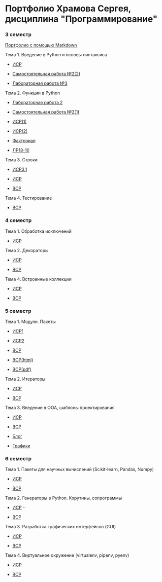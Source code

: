 # Портфолио Храмова Сергея, дисциплина "Программирование"

### 3 семестр

<a href="https://github.com/Serega89Kh/Serega89Kh.github.io/blob/master/BIO.md">Портфолио с помощью Markdown</a>

Тема 1. Введение в Python и основы синтаксиса

* <a href="https://repl.it/@Serega89Kh/ISR31">ИСР</a>

* <a href="https://repl.it/@Serega89Kh/Template-for-assignment-1-1">Самостоятельная работа №2(2)</a>

* <a href="https://repl.it/@Serega89Kh/20-09-18">Лабораторная работа №3</a>

Тема 2. Функции в Python

* <a href="https://repl.it/@Serega89Kh/Truth-table">Лабораторная работа 2</a>

* <a href="https://repl.it/@Serega89Kh/Template-for-assignment-1">Самостоятельная работа №2(1)</a>

* <a href="https://repl.it/@Serega89Kh/function17">ИСР(1)</a>

* <a href="https://repl.it/@Serega89Kh/function18">ИСР(2)</a>

* <a href="https://repl.it/@Serega89Kh/Fact">Факториал</a>

* <a href="https://github.com/Serega89Kh/py18-10">ЛР18-10</a>

Тема 3. Строки

* <a href="https://docs.google.com/document/d/1k3K7xgQO-Vuf0lYZpUaY1SRomlIv71sofy2ln4d8o5Q">ИСР3.1</a>

* <a href="https://repl.it/@Serega89Kh/ISR33">ИСР</a>

* <a href="https://repl.it/@Serega89Kh/VSR33">ВСР</a>

Тема 4. Тестирование

* <a href="https://github.com/Serega89Kh/programming/blob/master/%D0%92%D0%A1%D0%A0%204.1.pdf">ВСР</a>

### 4 семестр

Тема 1. Обработка исключений

* <a href="https://repl.it/@Serega89Kh/ISR41#main.py">ИСР</a>


Тема 2. Декораторы

* <a href="https://repl.it/@Serega89Kh/Decorator">ИСР</a>

* <a href="https://repl.it/@Serega89Kh/VSR42">ВСР</a>

Тема 4. Встроенные коллекции

* <a href="https://repl.it/@Serega89Kh/ISR44">ИСР</a>

* <a href="https://repl.it/@Serega89Kh/VSR44">ВСР</a>

### 5 семестр

Тема 1. Модули. Пакеты

* <a href="https://github.com/Serega89Kh/programming/blob/master/ISR511.md">ИСР1</a>

* <a href="https://repl.it/@Serega89Kh/ISR512">ИСР2</a>

* <a href="https://github.com/Serega89Kh/programming/blob/master/VSR51.md">ВСР</a>

* <a href="https://github.com/Serega89Kh/programming/blob/master/VSR51.html">ВСР(html)</a>

* <a href="https://github.com/Serega89Kh/programming/blob/master/VSR51.pdf">ВСР(pdf)</a>

Тема 2. Итераторы

* <a href="https://repl.it/@Serega89Kh/ISR52">ИСР</a> 

* <a href="https://repl.it/@Serega89Kh/VSR52">ВСР</a>

Тема 3. Введение в ООА, шаблоны проектирования

* <a href="https://github.com/Serega89Kh/programming/blob/master/ISR53.md">ИСР</a>

* <a href="https://github.com/Serega89Kh/programming/blob/master/VSR53.md">ВСР</a>

* <a href="https://repl.it/@Serega89Kh/blog#main.py">Блог</a>

* <a href="https://repl.it/@Serega89Kh/Grafik">Графики</a>

### 6 семестр

Тема 1. Пакеты для научных вычислений (Scikit-learn, Pandas, Numpy)

* <a href="https://repl.it/@Serega89Kh/ISR61">ИСР</a>

* <a href="https://repl.it/@Serega89Kh/VSR61">ВСР</a>

Тема 2. Генераторы в Python. Корутины, сопрограммы

* <a href="">ИСР</a> -

* <a href="https://repl.it/@Serega89Kh/VSR62">ВСР</a>

Тема 3. Разработка графических интерфейсов (GUI)

* <a href="https://github.com/Serega89Kh/programming/tree/master/6">ИСР</a>

* <a href="https://github.com/Serega89Kh/programming/blob/master/6/VSR63(TicTacToe).py">ВСР</a>

Тема 4. Виртуальное окружение (virtualenv, pipenv, pyenv)

* <a href="https://github.com/Serega89Kh/programming/blob/master/VSR64.md">ИСР</a>

* <a href="https://github.com/Serega89Kh/programming/blob/master/virtualenv.rar">ВСР</a>
